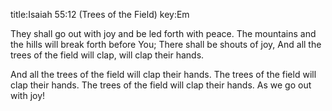 title:Isaiah 55:12 (Trees of the Field)
key:Em

They shall go out with joy
and be led forth with peace.
The mountains and the hills
will break forth before You;
There shall be shouts of joy,
And all the trees of the field
will clap, will clap their hands.

And all the trees of the field will clap their hands.
The trees of the field will clap their hands.
The trees of the field will clap their hands.
As we go out with joy!
